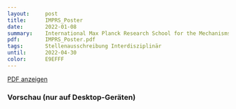 ```yaml
---
layout:     post
title:      IMPRS_Poster
date:       2022-01-08
summary:    International Max Planck Research School for the Mechanisms of Mental Function and Dysfunction in Tübingen
pdf:        IMPRS_Poster.pdf
tags:		Stellenausschreibung Interdisziplinär
until:		2022-04-30
color:      E9EFFF
---
```


<a class="btn btn-primary" href="{{ site.url }}/attachments/{{page.pdf}}">PDF anzeigen</a>

<h3>Vorschau (nur auf Desktop-Geräten)</h3>
<div class="d-none d-sm-block">
    <object data="{{ site.url }}/attachments/{{page.pdf}}" width="100%" height="1010" type='application/pdf'>
    </object>
</div>